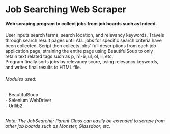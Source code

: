 # Job Searching Web Scraper
<h4> Web scraping program to collect jobs from job boards such as Indeed. </h4>
<p>User inputs search terms, search location, and relevancy keywords. Travels through search result pages until ALL jobs for specific search criteria have been collected. Script then collects jobs' full descriptions from each job application page, straining the entire page using BeautifulSoup to only retain text related tags such as p, h1-6, ul, ol, li, etc. <br>Program finally sorts jobs by relevancy score, using relevancy keywords, and writes final results to HTML file. </p>


<h6>Modules used: </h6>
- BeautifulSoup<br>
- Selenium WebDriver<br>
- Urllib2<br><br>

<p><i>Note: The JobSearcher Parent Class can easily be extended to scrape from other job boards such as Monster, Glassdoor, etc.</i><p>
